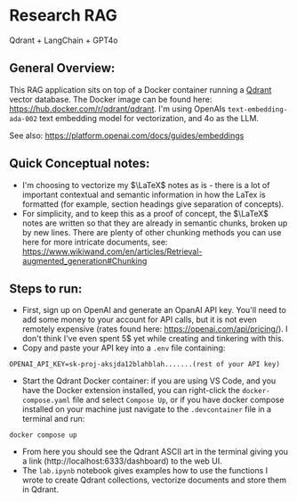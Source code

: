 # Research RAG

Qdrant + LangChain + GPT4o

## General Overview:
This RAG application sits on top of a Docker container running a [Qdrant](https://qdrant.tech/) vector database. The Docker image can be found here: https://hub.docker.com/r/qdrant/qdrant. I'm using OpenAIs `text-embedding-ada-002` text embedding model for vectorization, and 4o as the LLM. 

See also: https://platform.openai.com/docs/guides/embeddings

## Quick Conceptual notes:
- I'm choosing to vectorize my $\LaTeX$ notes as is - there is a lot of important contextual and semantic information in how the LaTex is formatted (for example, section headings give separation of concepts).
- For simplicity, and to keep this as a proof of concept, the $\LaTeX$ notes are written so that they are already in semantic chunks, broken up by new lines. There are plenty of other chunking methods you can use here for more intricate documents, see: https://www.wikiwand.com/en/articles/Retrieval-augmented_generation#Chunking

## Steps to run:
- First, sign up on OpenAI and generate an OpanAI API key. You'll need to add some money to your account for API calls, but it is not even remotely expensive (rates found here: https://openai.com/api/pricing/). I don't think I've even spent 5$ yet while creating and tinkering with this.
- Copy and paste your API key into a `.env` file containing:
```
OPENAI_API_KEY=sk-proj-aksjda12blahblah.......(rest of your API key)
```
- Start the Qdrant Docker container: if you are using VS Code, and you have the Docker extension installed, you can right-click the `docker-compose.yaml` file and select `Compose Up`, or if you have docker compose installed on your machine just navigate to the `.devcontainer` file in a terminal and run:
```
docker compose up
```
- From here you should see the Qdrant ASCII art in the terminal giving you a link (http://localhost:6333/dashboard) to the web UI.
- The `lab.ipynb` notebook gives examples how to use the functions I wrote to create Qdrant collections, vectorize documents and store them in Qdrant.